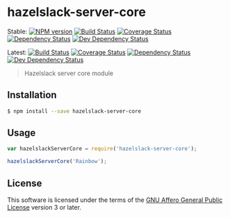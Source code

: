 # hazelslack-server-core

Stable: [![NPM version][npm-image]][npm-url] 
  [![Build Status][travis-image-master]][travis-url] 
  [![Coverage Status][coveralls-image-master]][coveralls-url-master] 
  [![Dependency Status][daviddm-prod-image-master]][daviddm-prod-url-master] 
  [![Dev Dependency Status][daviddm-dev-image-master]][daviddm-dev-url-master]

Latest: [![Build Status][travis-image-develop]][travis-url] 
  [![Coverage Status][coveralls-image-develop]][coveralls-url-develop] 
  [![Dependency Status][daviddm-prod-image-develop]][daviddm-prod-url-develop] 
  [![Dev Dependency Status][daviddm-dev-image-develop]][daviddm-dev-url-develop]

> Hazelslack server core module

## Installation

```sh
$ npm install --save hazelslack-server-core
```

## Usage

```js
var hazelslackServerCore = require('hazelslack-server-core');

hazelslackServerCore('Rainbow');
```

## License

This software is licensed under the terms of the [GNU Affero General Public License][license-url] version 3 or later.

[coveralls-image-develop]: https://coveralls.io/repos/ssoloff/hazelslack-server-core/badge.svg?branch=develop
[coveralls-image-master]: https://coveralls.io/repos/ssoloff/hazelslack-server-core/badge.svg?branch=master
[coveralls-url-develop]: https://coveralls.io/r/ssoloff/hazelslack-server-core?branch=develop
[coveralls-url-master]: https://coveralls.io/r/ssoloff/hazelslack-server-core?branch=master
[daviddm-dev-image-develop]: https://david-dm.org/ssoloff/hazelslack-server-core/develop/dev-status.svg?theme=shields.io
[daviddm-dev-image-master]: https://david-dm.org/ssoloff/hazelslack-server-core/master/dev-status.svg?theme=shields.io
[daviddm-dev-url-develop]: https://david-dm.org/ssoloff/hazelslack-server-core/develop?type=dev
[daviddm-dev-url-master]: https://david-dm.org/ssoloff/hazelslack-server-core/master?type=dev
[daviddm-prod-image-develop]: https://david-dm.org/ssoloff/hazelslack-server-core/develop/status.svg?theme=shields.io
[daviddm-prod-image-master]: https://david-dm.org/ssoloff/hazelslack-server-core/master/status.svg?theme=shields.io
[daviddm-prod-url-develop]: https://david-dm.org/ssoloff/hazelslack-server-core/develop
[daviddm-prod-url-master]: https://david-dm.org/ssoloff/hazelslack-server-core/master
[license-url]: https://www.gnu.org/licenses/
[npm-image]: https://badge.fury.io/js/hazelslack-server-core.svg
[npm-url]: https://npmjs.org/package/hazelslack-server-core
[travis-image-develop]: https://travis-ci.org/ssoloff/hazelslack-server-core.svg?branch=develop
[travis-image-master]: https://travis-ci.org/ssoloff/hazelslack-server-core.svg?branch=master
[travis-url]: https://travis-ci.org/ssoloff/hazelslack-server-core
